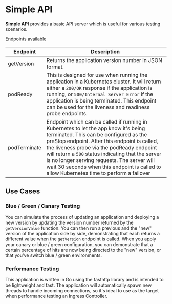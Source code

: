 # Simple API

**Simple API** provides a basic API server which is useful for various testing scenarios.

Endpoints available

| Endpoint | Description |
| -------- | ----------- |
| getVersion | Returns the application version number in JSON format. |
| podReady | This is designed for use when running the application in a Kubernetes cluster. It will return either a ```200/OK``` response if the application is running, or ```500/Internal Server Error``` if the application is being terminated. This endpoint can be used for the liveness and readiness probe endpoints. |
| podTerminate | Endpoint which can be called if running in Kubernetes to let the app know it's being terminated. This can be configured as the preStop endpoint.  After this endpoint is called, the liveness probe via the podReady endpoint will return a ```500``` status indicating that the server is no longer serving requests. The server will wait 30 seconds when this endpoint is called to allow Kubernetes time to perform a failover |

## Use Cases

### Blue / Green / Canary Testing

You can simulate the process of updating an application and deploying a new version by updating the version number returned by the ```getVersionValue``` function. You can then run a previous and the "new" version of the application side by side, demonstrating that each returns a different value when the ```getVersion``` endpoint is called. When you apply your canary or blue / green configuration, you can demonstrate that a certain percentage of hits are now being directed to the "new" version, or that you've switch blue / green environments.

### Performance Testing

This application is written in Go using the fasthttp library and is intended to be lightweight and fast. The application will automatically spawn new threads to handle incoming connections, so it's ideal to use as the target when performance testing an Ingress Controller.